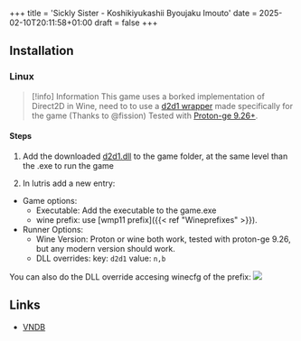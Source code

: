 +++
title = 'Sickly Sister - Koshikiyukashii Byoujaku Imouto'
date = 2025-02-10T20:11:58+01:00
draft = false
+++

## Installation

### Linux

> [!info] Information
> This game uses a borked implementation of Direct2D in Wine, need to to use a [d2d1 wrapper](https://cdn.discordapp.com/attachments/1014276025728901197/1359424015994847372/d2d1.dll?ex=67f76dc6&is=67f61c46&hm=497d45b9f170a46c590adb2f514ccca942997985fb2144c8f7c5c7a893b2e122&) made specifically for the game (Thanks to @fission)
> Tested with [Proton-ge 9.26+](/linux/adding-wine-versions).


#### Steps

1. Add the downloaded [d2d1.dll](https://cdn.discordapp.com/attachments/1014276025728901197/1359424015994847372/d2d1.dll?ex=67f76dc6&is=67f61c46&hm=497d45b9f170a46c590adb2f514ccca942997985fb2144c8f7c5c7a893b2e122&) to the game folder, at the same level than the .exe to run the game

2. In lutris add a new entry:

* Game options:
    - Executable: Add the executable to the game.exe
    - wine prefix: use [wmp11 prefix]({{< ref "Wineprefixes" >}}).
* Runner Options:
    - Wine Version: Proton or wine both work, tested with proton-ge 9.26, but any modern version should work.
    - DLL overrides: key: `d2d1` value: `n,b`


You can also do the DLL override accesing winecfg of the prefix:
![](https://cdn.discordapp.com/attachments/1014276025728901197/1359330990350401637/d2d1override.png?ex=67f71723&is=67f5c5a3&hm=8ffbf197fdfb58d16fe59335b70fbcb03871e4da495310e8f350ccdee29da563&)


## Links

* [VNDB](https://vndb.org/v48724)

